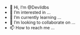 - 👋 Hi, I’m @Devildbs
- 👀 I’m interested in ...
- 🌱 I’m currently learning ...
- 💞️ I’m looking to collaborate on ...
- 📫 How to reach me ...

<!---
Devildbs/Devildbs is a ✨ special ✨ repository because its `README.md` (this file) appears on your GitHub profile.
You can click the Preview link to take a look at your changes.
--->
